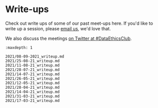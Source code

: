 # Write-ups

[//]: # (TODO: Link to appropriately in meetings.md)
[//]: # (TODO: Fix what's this banner in already written writeups and in the template writeup)

Check out write ups of some of our past meet-ups here. 
If you'd like to write up a session, please [email us](mailto:grp-ethicaldatascience@groups.bristol.ac.uk), we'd love that.

We also discuss the meetings [on Twitter at #DataEthicsClub](https://twitter.com/hashtag/DataEthicsClub).

```{toctree}
:maxdepth: 1

2021/08-09-2021_writeup.md
2021/25-08-21_writeup.md
2021/11-08-21_writeup.md
2021/28-07-21_writeup.md
2021/14-07-21_writeup.md
2021/26-05-21_writeup.md
2021/12-05-21_writeup.md
2021/28-04-21_writeup.md
2021/14-04-21_writeup.md
2021/31-03-21_writeup.md
2021/17-03-21_writeup.md
```
